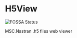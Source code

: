 # H5View
[![FOSSA Status](https://app.fossa.io/api/projects/git%2Bgithub.com%2Fnikitaiavdeev%2FH5View.svg?type=shield)](https://app.fossa.io/projects/git%2Bgithub.com%2Fnikitaiavdeev%2FH5View?ref=badge_shield)

MSC.Nastran .h5 files web viewer
